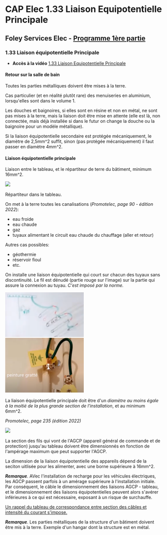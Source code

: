 # CAP Elec 1.33 Liaison Equipotentielle Principale
## Foley Services Elec - [Programme 1ère partie](../1ere_partie/README.md)

### 1.33 Liaison équipotentielle Principale

- **Accès à la vidéo** [1.33 Liaison Equipotentielle Principale](https://youtu.be/n4e2tvvMp3g)

#### Retour sur la salle de bain

Toutes les parties métalliques doivent être mises à la terre.

Cas particulier (et en réalité plutôt rare) des menuiseries en aluminium, lorsqu'elles sont dans  le volume 1.

Les douches et baignoires, si elles sont en résine et non en métal, ne sont pas mises à la terre, mais la liaison doit être mise en attente (elle est là, non connectée, mais déjà installée si dans le futur on change la douche ou la baignoire pour un modèle métallique).

Si la liaison équipotentielle secondaire est protégée mécaniquement, le diamètre de 2,5mm^2 suffit, sinon (pas protégée mécaniquement) il faut passer en diamètre 4mm^2.

#### Liaison équipotentielle principale

Liaison entre le tableau, et le répartiteur de terre du bâtiment, minimum 16mm^2.

<img src="./images/Répartiteur_de_Terre.png" width="30%">

Répartiteur dans le tableau.

On met à la terre toutes les canalisations (*Promotelec, page 90 - édition 2022*):

- eau froide
- eau chaude
- gaz
- tuyaux alimentant le circuit eau chaude du chauffage (aller et retour)

Autres cas possibles:

- géothermie
- réservoir fioul
- etc.

On installe une liaison équipotentielle qui court sur chacun des tuyaux sans discontinuité. Le fil est dénudé (partie rouge sur l'image) sur la partie qui assure la connexion au tuyau. *C'est imposé par la norme.*

<img src="./images/Liaison_equipotielle_principale.png" width="50%">

<img src="./images/Liaison_equipotielle_principale_bis.png" width="50%">

La liaison équipotentielle principale doit être d'un *diamètre au moins égale à la moitié de la plus grande section de l'installation*, et au minimum 6mm^2.

*Promotelec, page 235 (édition 2022)*

<img src="./images/Liaison_equipotentielle_principale_ter.png" width="75%">

La section des fils qui vont de l'AGCP (appareil général de commande et de protection) jusqu'au tableau doivent être dimensionnés en fonction de l'ampérage maximum que peut supporter l'AGCP. 

La dimension de la liaison équipotentielle des appareils dépend de la seciton uitlisée pour les alimenter, avec une borne supérieure à 16mm^2.

***Remarque***. AVec l'installation de recharge pour les véhicules électriques, les AGCP passent parfois à un amérage supérieure à l'installation initiale. Par conséquent, le câble le dimensionnement des liaisons AGCP - tableau, et le dimensionnement des liaisons équipotentielles peuvent alors s'avérer inférieures à ce qui est nécessaire, exposant à un risque de surchauffe.

[Un rappel du tableau de correspondance entre section des câbles et intensité du courant s'impose.](CAP_Elec_Tableaux_Recapitulatifs.md)

***Remarque***. Les parties métalliques de la structure d'un bâtiment doivent être mis à la terre. Exemple d'un hangar dont la structure est en métal.
